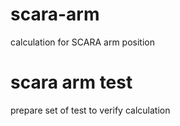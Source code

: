 # scara-arm
calculation for SCARA arm position

# scara arm test
prepare set of test to verify calculation
